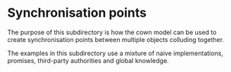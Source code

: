 # Synchronisation points

The purpose of this subdirectory is how the cown model can be used to create synchronisation
points between multiple objects colluding together.

The examples in this subdirectory use a mixture of naive implementations, promises, third-party
authorities and global knowledge.
